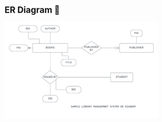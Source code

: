 
# ER Diagram 🌈
![er diagram](https://github.com/prattay-lynx/SEM-6/blob/main/SQL-DBMS/Library-Management-System/ER%20DIAGRAM.png)
